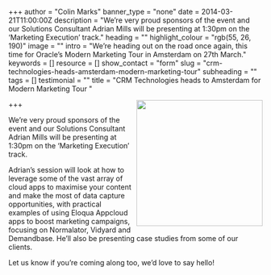 +++
author = "Colin Marks"
banner_type = "none"
date = 2014-03-21T11:00:00Z
description = "We’re very proud sponsors of the event and our Solutions Consultant Adrian Mills will be presenting at 1:30pm on the ‘Marketing Execution’ track."
heading = ""
highlight_colour = "rgb(55, 26, 190)"
image = ""
intro = "We’re heading out on the road once again, this time for Oracle’s Modern Marketing Tour in Amsterdam on 27th March."
keywords = []
resource = []
show_contact = "form"
slug = "crm-technologies-heads-amsterdam-modern-marketing-tour"
subheading = ""
tags = []
testimonial = ""
title = "CRM Technologies heads to Amsterdam for Modern Marketing Tour "

+++
<img style="float: right; margin-top: 0; margin-left: 10px;" src="https://crmtdigital/sites/default/files/MMT_Sponsor_large.png" alt="" width="250" height="250">

We’re very proud sponsors of the event and our Solutions Consultant Adrian Mills will be presenting at 1:30pm on the ‘Marketing Execution’ track.

Adrian’s session will look at how to leverage some of the vast array of cloud apps to maximise your content and make the most of data capture opportunities, with practical examples of using Eloqua Appcloud apps to boost marketing campaigns, focusing on Normalator, Vidyard and Demandbase. He’ll also be presenting case studies from some of our clients.

Let us know if you’re coming along too, we’d love to say hello!